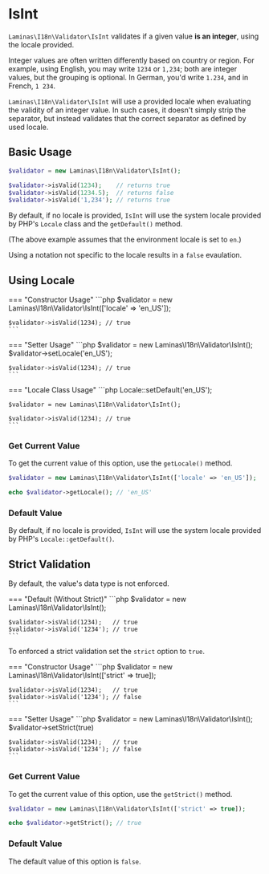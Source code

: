 # IsInt

`Laminas\I18n\Validator\IsInt` validates if a given value **is an integer**, using
the locale provided.

Integer values are often written differently based on country or region. For
example, using English, you may write `1234` or `1,234`; both are integer
values, but the grouping is optional. In German, you'd write `1.234`, and in
French, `1 234`.

`Laminas\I18n\Validator\IsInt` will use a provided locale when evaluating the
validity of an integer value. In such cases, it doesn't simply strip the
separator, but instead validates that the correct separator as defined by used
locale.

## Basic Usage

```php
$validator = new Laminas\I18n\Validator\IsInt();

$validator->isValid(1234);    // returns true
$validator->isValid(1234.5);  // returns false
$validator->isValid('1,234'); // returns true
```

By default, if no locale is provided, `IsInt` will use the system locale
provided by PHP's `Locale` class and the `getDefault()` method.

(The above example assumes that the environment locale is set to `en`.)

Using a notation not specific to the locale results in a `false` evaulation.

## Using Locale

<!-- markdownlint-disable MD038 MD009 MD046 -->
=== "Constructor Usage"
    ```php
    $validator = new Laminas\I18n\Validator\IsInt(['locale' => 'en_US']);

    $validator->isValid(1234); // true
    ```

=== "Setter Usage"
    ```php
    $validator = new Laminas\I18n\Validator\IsInt();
    $validator->setLocale('en_US');

    $validator->isValid(1234); // true
    ```

=== "Locale Class Usage"
    ```php
    Locale::setDefault('en_US');

    $validator = new Laminas\I18n\Validator\IsInt();

    $validator->isValid(1234); // true
    ```
<!-- markdownlint-restore -->

### Get Current Value

To get the current value of this option, use the `getLocale()` method.

```php
$validator = new Laminas\I18n\Validator\IsInt(['locale' => 'en_US']);

echo $validator->getLocale(); // 'en_US'
```

### Default Value

By default, if no locale is provided, `IsInt` will use the system locale
provided by PHP's `Locale::getDefault()`.

## Strict Validation

By default, the value's data type is not enforced.

<!-- markdownlint-disable MD038 MD009 MD046 -->
=== "Default (Without Strict)"
    ```php
    $validator = new Laminas\I18n\Validator\IsInt();

    $validator->isValid(1234);   // true
    $validator->isValid('1234'); // true
    ```
<!-- markdownlint-restore -->

To enforced a strict validation set the `strict` option to `true`.

<!-- markdownlint-disable MD038 MD009 MD046 -->
=== "Constructor Usage"
    ```php
    $validator = new Laminas\I18n\Validator\IsInt(['strict' => true]);

    $validator->isValid(1234);   // true
    $validator->isValid('1234'); // false
    ```

=== "Setter Usage"
    ```php
    $validator = new Laminas\I18n\Validator\IsInt();
    $validator->setStrict(true)

    $validator->isValid(1234);   // true
    $validator->isValid('1234'); // false
    ```
<!-- markdownlint-restore -->

### Get Current Value

To get the current value of this option, use the `getStrict()` method.

```php
$validator = new Laminas\I18n\Validator\IsInt(['strict' => true]);

echo $validator->getStrict(); // true
```

### Default Value

The default value of this option is `false`.
